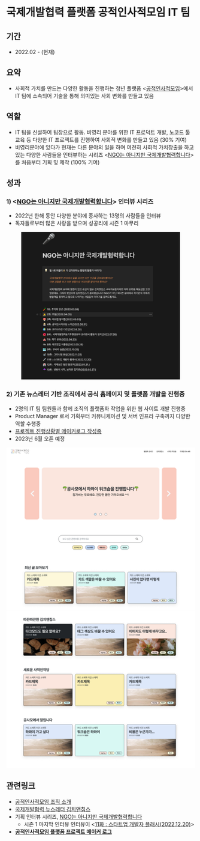 # 국제개발협력 플랫폼 공적인사적모임 IT 팀

## 기간

* 2022.02 - (현재)

## **요약**

* 사회적 가치를 만드는 다양한 활동을 진행하는 청년 플랫폼 <[공적인사적모임](https://www.notion.so/a498308da70c49a88046538e9cacc512)>에서 IT 팀에 소속되어 기술을 통해 의미있는 사회 변화를 만들고 있음

## **역할**

* IT 팀을 신설하여 팀장으로 활동. 비영리 분야를 위한 IT 프로덕트 개발, 노코드 툴 교육 등 다양한 IT 프로젝트를 진행하여 사회적 변화를 만들고 있음 (30% 기여)
* 비영리분야에 있다가 현재는 다른 분야의 일을 하며 여전히 사회적 가치창출을 하고 있는 다양한 사람들을 인터뷰하는 시리즈 <[NGO는 아니지만 국제개발협력합니다](https://www.notion.so/NGO-0d9f5f4719234807a128d5bde229809b)> 를 처음부터 기획 및 제작 (100% 기여)

## **성과**

### **1) <**[**NGO는 아니지만 국제개발협력합니다**](https://www.notion.so/NGO-0d9f5f4719234807a128d5bde229809b)**> 인터뷰 시리즈**

* 2022년 한해 동안 다양한 분야에 종사하는 13명의 사람들을 인터뷰
* 독자들로부터 많은 사랑을 받으며 성공리에 시즌 1 마무리

<figure><img src="../.gitbook/assets/image (117).png" alt=""><figcaption></figcaption></figure>

### **2) 기존 뉴스레터 기반 조직에서 공식 홈페이지 및 플랫폼 개발을 진행중**

* 2명의 IT 팀 팀원들과 함께 조직의 플랫폼화 작업을 위한 웹 사이트 개발 진행중
* Product Manager 로서 기획부터 커뮤니케이션 및 서버 인프라 구축까지 다양한 역할 수행중
* [프로젝트 진행상황별 메이커로그 작성중](https://wiki.mhson.world/sideproject/gongsamo)
* 2023년 6월 오픈 예정

![](<../.gitbook/assets/image (122).png>) ![](<../.gitbook/assets/image (141).png>)

## 관련링크

* [공적인사적모임 조직 소개](https://www.notion.so/a498308da70c49a88046538e9cacc512)
* [국제개발협력 뉴스레터 김치앤칩스](https://kimchinchips.stibee.com/)
* 기획 인터뷰 시리즈, [NGO는 아니지만 국제개발협력합니다](https://www.notion.so/NGO-0d9f5f4719234807a128d5bde229809b)
  * 시즌 1 마지막 인터뷰 인터뷰이 <[11화 : 스타트업 개발자 플래시(2022.12.20)](https://www.notion.so/d48fd574aa5146508df69b0690a639c3)>
* [**공적인사적모임 플랫폼 프로젝트 메이커 로그**](https://wiki.mhson.world/sideproject/gongsamo)
